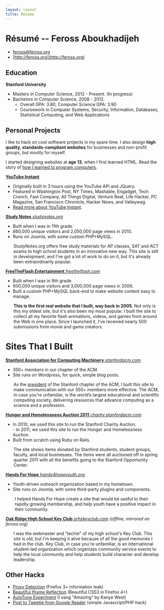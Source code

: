 ```yaml
---
layout: layout
title: Résumé
---
```


# Résumé -- Feross Aboukhadijeh

- [feross@feross.org](mailto:feross@feross.org)
- [http://feross.org](http://feross.org)

## Education

**Stanford University**

- Masters in Computer Science, 2012 - Present. (In progress)
- Bachelors in Computer Science, 2008 - 2012.
  - Overall GPA: 3.80,  Computer Science GPA: 3.90
  - Coursework in Computer Systems, Security, Information, Databases, Statistical Computing, and Web Applications

## Personal Projects

I like to hack on cool software projects in my spare time. I also design<strong> high quality, standards-compliant websites</strong> for businesses and non-profit groups, but mostly for myself.

I started designing websites at <strong>age 13</strong>, when I first learned HTML. Read the story of [how I learned to program computers](/how-i-learned-to-program-computers/).

**[YouTube Instant](http://ytinstant.com)**

- Originally built in 3 hours using the YouTube API and JQuery.</li>
- Featured in Washington Post, NY Times, Mashable, Engadget, Tech Crunch, Fast Company, All Things Digital, Venture Beat, Life Hacker, PC Magazine, San Francisco Chronicle, Hacker News, and Valleywag.</li>
- <a href="http://www.feross.org/youtube-instant-media-frenzy/">Read more about YouTube Instant</a>.</li>

<a href="http://www.apstudynotes.org"><strong>Study Notes</strong>
<em>studynotes.org</em></a>

- Built when I was in 11th grade.</li>
- 860,000 unique visitors and 2,050,000 page views in 2010.</li>
- Runs on Joomla, with some custom PHP+MySQL.</li>

<p style="padding-left: 26px;">StudyNotes.org offers free study materials for AP classes, SAT and ACT exams to high school students in an innovative new way. This site is still in development, and I've got a lot of work to do on it, but it's already been extraordinarily popular.</p>
<a href="http://www.freetheflash.com"><strong>FreeTheFlash Entertainment</strong>
<em>freetheflash.com</em></a>

- Built when I was in 9th grade.</li>
- 600,000 unique visitors and 3,000,000 page views in 2006.</li>
- Built a custom PHP+MySQL back-end to make website content easy to manage.</li>

<p style="padding-left: 26px;"><strong>This is the first real website that I built, way back in 2005</strong>. Not only is this my oldest site, but it's also been my most popular. I built the site to collect all my favorite flash animations, videos, and games from around the Web in one place. Since I launched it, I've received nearly 500 submissions from movie and game creators.</p>

<h1>Sites That I Built</h1>
<a href="http://stanfordacm.com"><strong>Stanford Association for Computing Machinery</strong>
<em>stanfordacm.com</em></a>

- 350+ members in our chapter of the ACM.</li>
- Site runs on Wordpress, for quick, simple blog posts.</li>

<p style="padding-left: 26px;">As the <a href="http://stanfordacm.com/about/">president</a> of the Stanford chapter of the ACM, I built this site to make communication with our 350+ members more effective. The ACM, in case you're unfamiliar, is the world’s largest educational and scientific computing society, delivering resources that advance computing as a science and a  profession.</p>
<a href="http://charity.stanfordacm.com"><strong>Hunger and Homelessness Auction 2011</strong>
<em>charity.stanfordacm.com</em></a>

- In 2010, we used this site to run the Stanford Charity Auction.</li>
      - in 2011, we used this site to run the Hunger and Homelessness Auction.</li>
- Built from scratch using Ruby on Rails.</li>

<p style="padding-left: 26px;">The site shows items donated by Stanford students, student groups, faculty, and local businesses. The items were all auctioned off in spring quarter 2011 with all the benefits going to the Stanford Opportunity Center.</p>
<a href="http://www.hands4hopeyouth.org"><strong>Hands For Hope</strong>
<em>hands4hopeyouth.org</em></a>

- Youth-driven outreach organization based in my hometown.</li>
- Site runs on Joomla, with some third-party plugins and components.</li>

<p style="padding-left: 30px;">I helped Hands For Hope create a site that would be useful to their rapidly growing membership, and help youth have a positive impact in their community.</p>
<a href="http://www.feross.org/orhskeyclub.com/"><strong>Oak Ridge High School Key Club</strong>
<em>orhskeyclub.com</a> (offline, mirrored on feross.org)</em>
<p style="padding-left: 26px;">I was the webmaster and "techie" of my high school's Key Club. This site is old, but I'm keeping it alive because of all the good memories I had in the club. Key Club, in case you're unfamiliar, is an international student-led organization which organizes community service events to help the local community and help students build character and develop leadership.</p>

## Other Hacks

- <a href="http://www.feross.org/detect-proxy-usage-in-firefox/">Proxy Detection</a> (Firefox 3+ information leak)</li>
- <a href="http://www.feross.org/using-css3-to-add-reflection-to-an-iframe/">Beautiful Iframe Reflection</a> (Beautiful CSS3 in Firefox 4+)</li>
- <a href="http://www.feross.org/im-amazing-autotune-feross-vs-kanye-west/">AutoTune Experiment</a> (I sang "Amazing" by Kanye West)</li>
- <a href="http://www.feross.org/post-to-tweetie-from-google-reader/">Post to Tweetie from Google Reader</a> (simple Javascript/PHP hack)</li>